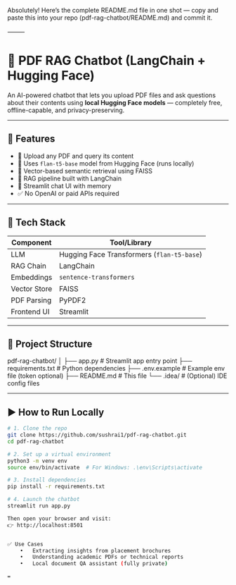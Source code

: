 Absolutely! Here’s the complete README.md file in one shot — copy and paste this into your repo (pdf-rag-chatbot/README.md) and commit it.

⸻


# 🧠 PDF RAG Chatbot (LangChain + Hugging Face)

An AI-powered chatbot that lets you upload PDF files and ask questions about their contents using **local Hugging Face models** — completely free, offline-capable, and privacy-preserving.

---

## 🚀 Features

- 📄 Upload any PDF and query its content
- 🧠 Uses `flan-t5-base` model from Hugging Face (runs locally)
- 🔎 Vector-based semantic retrieval using FAISS
- 🔗 RAG pipeline built with LangChain
- 💬 Streamlit chat UI with memory
- ✅ No OpenAI or paid APIs required

---

## 🧱 Tech Stack

| Component     | Tool/Library                 |
|---------------|------------------------------|
| LLM           | Hugging Face Transformers (`flan-t5-base`) |
| RAG Chain     | LangChain                    |
| Embeddings    | `sentence-transformers`      |
| Vector Store  | FAISS                        |
| PDF Parsing   | PyPDF2                       |
| Frontend UI   | Streamlit                    |

---

## 📂 Project Structure

pdf-rag-chatbot/
│
├── app.py               # Streamlit app entry point
├── requirements.txt     # Python dependencies
├── .env.example         # Example env file (token optional)
├── README.md            # This file
└── .idea/               # (Optional) IDE config files

---

## ▶️ How to Run Locally

```bash
# 1. Clone the repo
git clone https://github.com/sushrai1/pdf-rag-chatbot.git
cd pdf-rag-chatbot

# 2. Set up a virtual environment
python3 -m venv env
source env/bin/activate  # For Windows: .\env\Scripts\activate

# 3. Install dependencies
pip install -r requirements.txt

# 4. Launch the chatbot
streamlit run app.py

Then open your browser and visit:
👉 http://localhost:8501


✅ Use Cases
	•	Extracting insights from placement brochures
	•	Understanding academic PDFs or technical reports
	•	Local document QA assistant (fully private)

=
